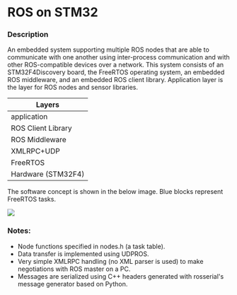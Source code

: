 # ROS on STM32

### Description
An embedded system supporting multiple ROS nodes that are able to communicate with one another using inter-process communication and with other ROS-compatible devices over a network. This system consists of an STM32F4Discovery board, the FreeRTOS operating system, an embedded ROS middleware, and an embedded ROS client library. Application layer is the layer for ROS nodes and sensor libraries.


|           Layers          |
| ---------------------------------| 
|           application           |
|        ROS Client Library       |
|         ROS Middleware          |
|            XMLRPC+UDP           |
|             FreeRTOS            |
|        Hardware (STM32F4)       |


The software concept is shown in the below image. Blue blocks represent FreeRTOS tasks.

![](https://github.com/bosch-ros-pkg/stm32/blob/refactored/ROS.png)

### Notes:
- Node functions specified in nodes.h (a task table).
- Data transfer is implemented using UDPROS.
- Very simple XMLRPC handling (no XML parser is used) to make negotiations with ROS master on a PC.
- Messages are serialized using C++ headers generated with rosserial's message generator based on Python.